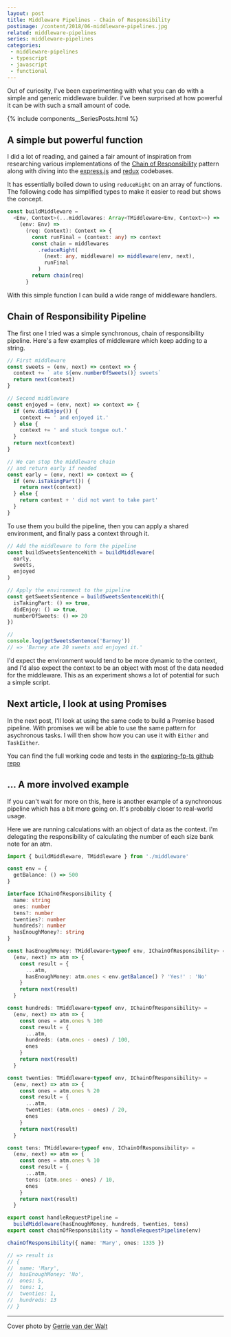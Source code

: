 ```yaml
---
layout: post
title: Middleware Pipelines - Chain of Responsibility
postimage: /content/2018/06-middleware-pipelines.jpg
related: middleware-pipelines
series: middleware-pipelines
categories:
 - middleware-pipelines
 - typescript
 - javascript
 - functional
---
```


Out of curiosity, I've been experimenting with what you can do with a simple and generic middleware builder. I've been surprised at how powerful it can be with such a small amount of code.

{% include components__SeriesPosts.html %}

## A simple but powerful function

I did a lot of reading, and gained a fair amount of inspiration from researching various implementations of the [Chain of Responsibility](https://sourcemaking.com/design_patterns/chain_of_responsibility) pattern along with diving into the [express.js](https://github.com/expressjs) and [redux](https://github.com/reduxjs) codebases.

It has essentially boiled down to using `reduceRight` on an array of functions. The following code has simplified types to make it easier to read but shows the concept.

```typescript
const buildMiddleware =
  <Env, Context>(...middlewares: Array<TMiddleware<Env, Context>>) =>
    (env: Env) =>
      (req: Context): Context => {
        const runFinal = (context: any) => context
        const chain = middlewares
          .reduceRight(
            (next: any, middleware) => middleware(env, next),
            runFinal
          )
        return chain(req)
      }
```

With this simple function I can build a wide range of middleware handlers.

## Chain of Responsibility Pipeline

The first one I tried was a simple synchronous, chain of responsibility pipeline. Here's a few examples of middleware which keep adding to a string.

```typescript
// First middleware
const sweets = (env, next) => context => {
  context += ` ate ${env.numberOfSweets()} sweets`
  return next(context)
}

// Second middleware
const enjoyed = (env, next) => context => {
  if (env.didEnjoy()) {
    context += ' and enjoyed it.'
  } else {
    context += ' and stuck tongue out.'
  }
  return next(context)
}

// We can stop the middleware chain
// and return early if needed
const early = (env, next) => context => {
  if (env.isTakingPart()) {
    return next(context)
  } else {
    return context + ' did not want to take part'
  }
}
```

To use them you build the pipeline, then you can apply a shared environment, and finally pass a context through it.

```typescript
// Add the middleware to form the pipeline
const buildSweetsSentenceWith = buildMiddleware(
  early,
  sweets,
  enjoyed
)

// Apply the environment to the pipeline
const getSweetsSentence = buildSweetsSentenceWith({
  isTakingPart: () => true,
  didEnjoy: () => true,
  numberOfSweets: () => 20
})

//
console.log(getSweetsSentence('Barney'))
// => 'Barney ate 20 sweets and enjoyed it.'
```

I'd expect the environment would tend to be more dynamic to the context, and I'd also expect the context to be an object with most of the data needed for the middleware. This as an experiment shows a lot of potential for such a simple script.

## Next article, I look at using Promises

In the next post, I'll look at using the same code to build a Promise based pipeline. With promises we will be able to use the same pattern for asychronous tasks. I will then show how you can use it with `Either` and `TaskEither`.

You can find the full working code and tests in the [exploring-fp-ts github repo](https://github.com/davetayls/exploring-fp-ts-series/tree/master/src/middleware)

## ... A more involved example

If you can't wait for more on this, here is another example of a synchronous pipeline which has a bit more going on. It's probably closer to real-world usage.

Here we are running calculations with an object of data as the context. I'm delegating the responsibility of calculating the number of each size bank note for an atm.

```typescript
import { buildMiddleware, TMiddleware } from './middleware'

const env = {
  getBalance: () => 500
}

interface IChainOfResponsibility {
  name: string
  ones: number
  tens?: number
  twenties?: number
  hundreds?: number
  hasEnoughMoney?: string
}

const hasEnoughMoney: TMiddleware<typeof env, IChainOfResponsibility> =
  (env, next) => atm => {
    const result = {
      ...atm,
      hasEnoughMoney: atm.ones < env.getBalance() ? 'Yes!' : 'No'
    }
    return next(result)
  }

const hundreds: TMiddleware<typeof env, IChainOfResponsibility> =
  (env, next) => atm => {
    const ones = atm.ones % 100
    const result = {
      ...atm,
      hundreds: (atm.ones - ones) / 100,
      ones
    }
    return next(result)
  }

const twenties: TMiddleware<typeof env, IChainOfResponsibility> =
  (env, next) => atm => {
    const ones = atm.ones % 20
    const result = {
      ...atm,
      twenties: (atm.ones - ones) / 20,
      ones
    }
    return next(result)
  }

const tens: TMiddleware<typeof env, IChainOfResponsibility> =
  (env, next) => atm => {
    const ones = atm.ones % 10
    const result = {
      ...atm,
      tens: (atm.ones - ones) / 10,
      ones
    }
    return next(result)
  }

export const handleRequestPipeline =
  buildMiddleware(hasEnoughMoney, hundreds, twenties, tens)
export const chainOfResponsibility = handleRequestPipeline(env)

chainOfResponsibility({ name: 'Mary', ones: 1335 })

// => result is
// {
//  name: 'Mary',
//  hasEnoughMoney: 'No',
//  ones: 5,
//  tens: 1,
//  twenties: 1,
//  hundreds: 13
// }
```

---

Cover photo by [Gerrie van der Walt
](https://unsplash.com/@gitfo)

